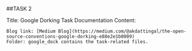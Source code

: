 ##TASK 2

Title: Google Dorking Task Documentation
Content:

    Blog link: [Medium Blog](https://medium.com/@akdattingal/the-open-source-conventions-google-dorking-e88e2e1b0009)
    Folder: google_dock contains the task-related files.
